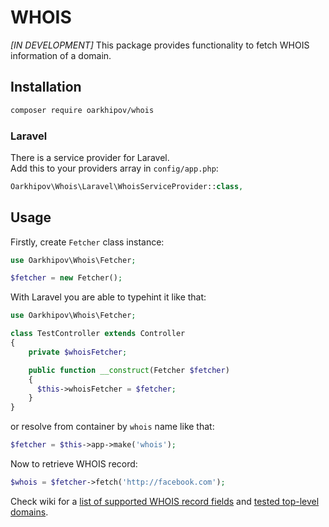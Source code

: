 # WHOIS

*[IN DEVELOPMENT]* This package provides functionality to fetch WHOIS information of a domain.

## Installation

```bash
composer require oarkhipov/whois
```

### Laravel

There is a service provider for Laravel.  
Add this to your providers array in `config/app.php`:

```php
Oarkhipov\Whois\Laravel\WhoisServiceProvider::class,
```

## Usage

Firstly, create `Fetcher` class instance:
```php
use Oarkhipov\Whois\Fetcher;

$fetcher = new Fetcher();
```

With Laravel you are able to typehint it like that:

```php
use Oarkhipov\Whois\Fetcher;

class TestController extends Controller
{
    private $whoisFetcher;

    public function __construct(Fetcher $fetcher)
    {
      $this->whoisFetcher = $fetcher;
    }
}
``` 

or resolve from container by `whois` name like that:

```php
$fetcher = $this->app->make('whois');
```

Now to retrieve WHOIS record:

```php
$whois = $fetcher->fetch('http://facebook.com');
```

Check wiki for a [list of supported WHOIS record fields](https://github.com/Oleg-Arkhipov/whois/wiki/Supported-WHOIS-record-fields)
and [tested top-level domains](https://github.com/Oleg-Arkhipov/whois/wiki/Tested-top-level-domains). 